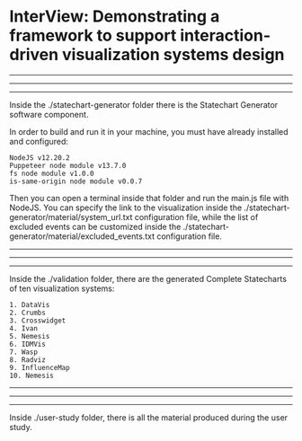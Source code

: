 # InterView: Demonstrating a framework to support interaction-driven visualization systems design
-------------------------------------------------------------------------------------------------------------------------------------------------
-------------------------------------------------------------------------------------------------------------------------------------------------
-------------------------------------------------------------------------------------------------------------------------------------------------
Inside the ./statechart-generator folder there is the Statechart Generator software component.

In order to build and run it in your machine, you must have already installed and configured:

    NodeJS v12.20.2
    Puppeteer node module v13.7.0
    fs node module v1.0.0
    is-same-origin node module v0.0.7

Then you can open a terminal inside that folder and run the main.js file with NodeJS. You can specify the link to the visualization inside the ./statechart-generator/material/system_url.txt configuration file, while the list of excluded events can be customized inside the ./statechart-generator/material/excluded_events.txt configuration file.

-------------------------------------------------------------------------------------------------------------------------------------------------
-------------------------------------------------------------------------------------------------------------------------------------------------
-------------------------------------------------------------------------------------------------------------------------------------------------

Inside the ./validation folder, there are the generated Complete Statecharts of ten visualization systems:

	1. DataVis
	2. Crumbs
	3. Crosswidget
	4. Ivan
	5. Nemesis
	6. IDMVis
	7. Wasp
	8. Radviz
	9. InfluenceMap
	10. Nemesis
	
-------------------------------------------------------------------------------------------------------------------------------------------------
-------------------------------------------------------------------------------------------------------------------------------------------------
-------------------------------------------------------------------------------------------------------------------------------------------------

Inside ./user-study folder, there is all the material produced during the user study.
